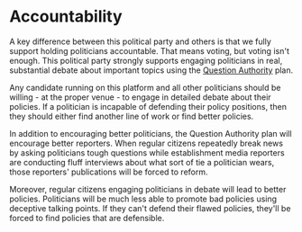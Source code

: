 # Accountability

A key difference between this political party and others is that we fully support holding politicians accountable. That means voting, but voting isn't enough. This political party strongly supports engaging politicians in real, substantial debate about important topics using the [Question Authority](http://24ahead.com/s/question-authority) plan.

Any candidate running on this platform and all other politicians should be willing - at the proper venue - to engage in detailed debate about their policies. If a politician is incapable of defending their policy positions, then they should either find another line of work or find better policies.

In addition to encouraging better politicians, the Question Authority plan will encourage better reporters. When regular citizens repeatedly break news by asking politicians tough questions while establishment media reporters are conducting fluff interviews about what sort of tie a politician wears, those reporters' publications will be forced to reform.

Moreover, regular citizens engaging politicians in debate will lead to better policies. Politicians will be much less able to promote bad policies using deceptive talking points. If they can't defend their flawed policies, they'll be forced to find policies that are defensible.
